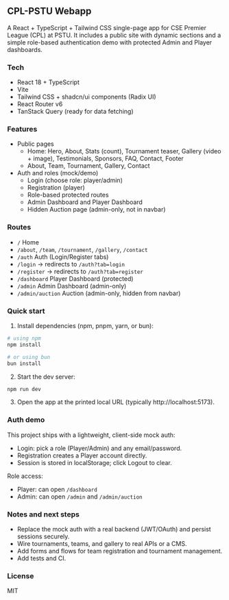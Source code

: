 ## CPL-PSTU Webapp

A React + TypeScript + Tailwind CSS single-page app for CSE Premier League (CPL) at PSTU. It includes a public site with dynamic sections and a simple role-based authentication demo with protected Admin and Player dashboards.

### Tech

- React 18 + TypeScript
- Vite
- Tailwind CSS + shadcn/ui components (Radix UI)
- React Router v6
- TanStack Query (ready for data fetching)

### Features

- Public pages
  - Home: Hero, About, Stats (count), Tournament teaser, Gallery (video + image), Testimonials, Sponsors, FAQ, Contact, Footer
  - About, Team, Tournament, Gallery, Contact
- Auth and roles (mock/demo)
  - Login (choose role: player/admin)
  - Registration (player)
  - Role-based protected routes
  - Admin Dashboard and Player Dashboard
  - Hidden Auction page (admin-only, not in navbar)

### Routes

- `/` Home
- `/about`, `/team`, `/tournament`, `/gallery`, `/contact`
- `/auth` Auth (Login/Register tabs)
- `/login` -> redirects to `/auth?tab=login`
- `/register` -> redirects to `/auth?tab=register`
- `/dashboard` Player Dashboard (protected)
- `/admin` Admin Dashboard (admin-only)
- `/admin/auction` Auction (admin-only, hidden from navbar)

### Quick start

1. Install dependencies (npm, pnpm, yarn, or bun):

```sh
# using npm
npm install

# or using bun
bun install
```

2. Start the dev server:

```sh
npm run dev
```

3. Open the app at the printed local URL (typically http://localhost:5173).

### Auth demo

This project ships with a lightweight, client-side mock auth:

- Login: pick a role (Player/Admin) and any email/password.
- Registration creates a Player account directly.
- Session is stored in localStorage; click Logout to clear.

Role access:

- Player: can open `/dashboard`
- Admin: can open `/admin` and `/admin/auction`

### Notes and next steps

- Replace the mock auth with a real backend (JWT/OAuth) and persist sessions securely.
- Wire tournaments, teams, and gallery to real APIs or a CMS.
- Add forms and flows for team registration and tournament management.
- Add tests and CI.

### License

MIT
